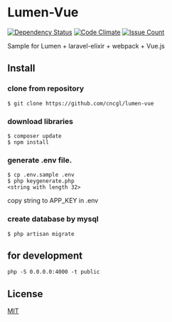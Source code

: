 # Lumen-Vue

[![Dependency Status](https://gemnasium.com/badges/github.com/cncgl/lumen-vue.svg)](https://gemnasium.com/github.com/cncgl/lumen-vue)
[![Code Climate](https://codeclimate.com/github/cncgl/lumen-vue/badges/gpa.svg)](https://codeclimate.com/github/cncgl/lumen-vue)
[![Issue Count](https://codeclimate.com/github/cncgl/lumen-vue/badges/issue_count.svg)](https://codeclimate.com/github/cncgl/lumen-vue)

Sample for Lumen + laravel-elixir + webpack + Vue.js

## Install

### clone from repository
```
$ git clone https://github.com/cncgl/lumen-vue
```

### download libraries
```
$ composer update
$ npm install
```

### generate .env file.
```
$ cp .env.sample .env
$ php keygenerate.php
<string with length 32>
```
copy string to APP_KEY in .env

### create database by mysql
```
$ php artisan migrate
```

## for development
```
php -S 0.0.0.0:4000 -t public
```

## License
[MIT](LICENSE)
